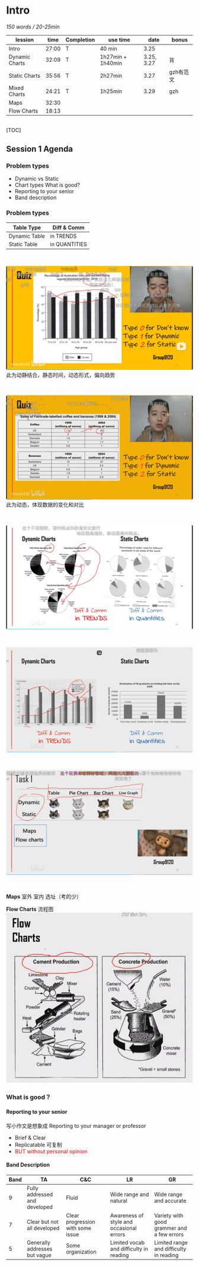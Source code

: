 # Intro
*150 words / 20-25min*

| lession        | time  | Completion | use time          | date       | bonus  |
| -------------- | ----- | ---------- | ----------------- | ---------- | ------ |
| Intro          | 27:00 | T          | 40 min            | 3.25       |        |
| Dynamic Charts | 32:09 | T          | 1h27min + 1h40min | 3.25, 3.27 | 背      |
| Static Charts  | 35:56 | T          | 2h27min           | 3.27       | gzh有范文 |
| Mixed Charts   | 24:21 | T          | 1h25min           | 3.29       | gzh    |
| Maps           | 32:30 |            |                   |            |        |
| Flow Charts    | 18:13 |            |                   |            |        |

<br />
[TOC]

## Session 1 Agenda 
### Problem types
- Dynamic vs Static
- Chart types
What is good?
- Reporting to your senior
- Band description

### Problem types

| Table Type    | Diff & Comm   |
| ------------- | ------------- |
| Dynamic Table | in TRENDS     |
| Static Table  | in QUANTITIES |

<br />

![动静结合](https://raw.githubusercontent.com/Tosfk/Image/main/Pasted%20image%2020250325171312.png)
此为动静结合，静态时间，动态形式，偏向趋势

<br />

![](https://raw.githubusercontent.com/Tosfk/Image/main/Pasted%20image%2020250325171446.png)
此为动态，体现数据的变化和对比

<br />

![](https://raw.githubusercontent.com/Tosfk/Image/main/Pasted%20image%2020250325171712.png)

<br />

![](https://raw.githubusercontent.com/Tosfk/Image/main/Pasted%20image%2020250325171756.png)

<br />

![](https://raw.githubusercontent.com/Tosfk/Image/main/Pasted%20image%2020250325172011.png)

<br />

**Maps**
室外 室内 选址（考的少）


**Flow Charts** 
流程图
![](https://raw.githubusercontent.com/Tosfk/Image/main/Pasted%20image%2020250325172117.png)

### What is good？
#### Reporting to your senior
写小作文是想象成
Reporting to your manager or professor
- Brief & Clear
- Replicatable 可复制
- <font color="#ff0000">BUT without personal opinion</font>


#### Band Description

| Band | TA                            | C&C                               | LR                                       | GR                                         |
| ---- | ----------------------------- | --------------------------------- | ---------------------------------------- | ------------------------------------------ |
| 9    | Fully addressed and developed | Fluid                             | Wide range and natural                   | Wide range and accurate                    |
| 7    | Clear but not all developed   | Clear progression with some issue | Awareness of style and occasional errors | Variety with good grammer and a few errors |
| 5    | Generally addresses but vague | Some organization                 | Limited vocab and difficulty in reading  | Limited range and difficulty in reading    |

